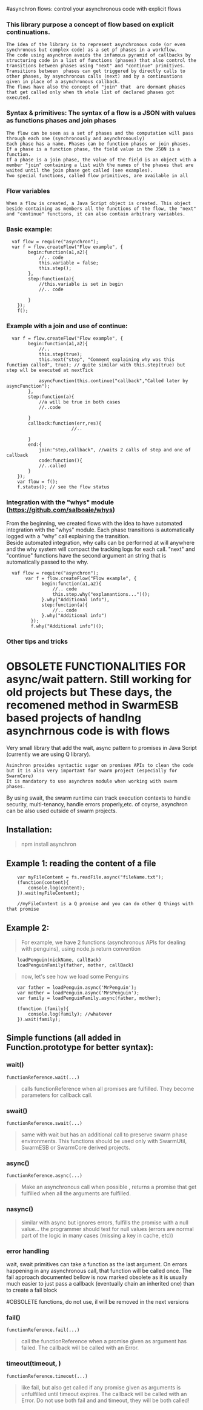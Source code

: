 #asynchron flows:  control your asynchronous code with explicit flows

### This library purpose a concept of flow based on explicit continuations. 
    
    The idea of the library is to represent asynchronous code (or even synchronous but complex code) as a set pf phases in a workflow. 
    The code using asynchron avoids the infamous pyramid of callbacks by structuring code in a list of functions (phases) that also control the transitions between phases using "next" and "continue" primitives.
    Transitions between  phases can get triggered by directly calls to other phases, by asynchronous calls (next) and by a continuations given in place of a asynchronous callback.
    The flows have also the concept of "join" that  are dormant phases that get called only when th whole list of declared phases got executed.
        

### Syntax & primitives: The syntax of a flow is a JSON with values as functions phases and join phases 

    The flow can be seen as a set of phases and the computation will pass through each one (synchronously and asynchronously)
    Each phase has a name. Phases can be function phases or join phases. If a phase is a function phase, the field value in the JSON is a function. 
    If a phase is a join phase, the value of the field is an object with a member "join" containing a list with the names of the phases that are waited until the join phase get called (see examples).
    Two special functions, called flow primitives, are available in all   
    
### Flow variables     

    When a flow is created, a Java Script object is created. This object beside containing as members all the functions of the flow, the "next" and "continue" functions, it can also contain arbitrary variables.
    
    
### Basic example:
    
      vaf flow = require("asynchron");
      var f = flow.createFlow("Flow example", {
            begin:function(a1,a2){
                //.. code
                this.variable = false;
                this.step();
            },
            step:function(a){
                //this.variable is set in begin
                //.. code     
                        
            }
        });
        f();


### Example with a join and use of continue:
         
      var f = flow.createFlow("Flow example", {
            begin:function(a1,a2){
                //..
                this.step(true);
                this.next("step", "Comment explaining why was this function called", true); // quite similar with this.step(true) but step wll be executed at nextTick   
                
                asyncFunction(this.continue("callback","Called later by asyncFunction");
            },
            step:function(a){
                //a will be true in both cases
                //..code
                
            }
            callback:function(err,res){
                            //..
                
            }
            end:{
                join:"step,callback", //waits 2 calls of step and one of callback
                code:function(){
                //..called     
            }            
        });
        var flow = f();
        f.status(); // see the flow status
    

###   Integration with the "whys" module (https://github.com/salboaie/whys)

 From the beginning, we created flows with the idea to have automated integration with the "whys" module. Each phase transitions is automatically logged with a "why" call explaining the transition.  
 Beside automated integration, why calls can be performed at will anywhere and the why system will compact the tracking logs for each call.
 "next" and "continue" functions have the second argument an string that is automatically passed to the why.
 
      vaf flow = require("asynchron");
           var f = flow.createFlow("Flow example", {
                 begin:function(a1,a2){
                     //.. code
                     this.step.why("explanantions...")();                     
                 }.why("Additional info"),
                 step:function(a){
                     //.. code                
                 }.why("Additional info")
             });
             f.why("Additional info")();

###   Other tips and tricks
 






# OBSOLETE FUNCTIONALITIES FOR async/wait pattern. Still working for old projects but These days, the recomened method in SwarmESB based projects of handlng asynchrnous code is with flows 
Very small library that add the wait, async pattern to promises in Java Script (currently we are using Q library).

    Asinchron provides syntactic sugar on promises APIs to clean the code but it is also very important for swarm project (especially for SwarmCore)
    It is mandatory to use asynchron module when working with swarm phases.
By using swait, the swarm runtime can track execution contexts to handle security, multi-tenancy, handle errors properly,etc.
 of coyrse, asynchron can be also used outside of swarm projects.

## Installation:

> npm install asynchron


## Example 1: reading the content of a file

        var myFileContent = fs.readFile.async("fileName.txt");
        (function(content){
            console.log(content);
        }).wait(myFileContent);

        //myFileContent is a Q promise and you can do other Q things with that promise

## Example 2:

> For example, we have 2 functions (asynchronous APIs for dealing with penguins), using node.js return convention


        loadPenguin(nickName, callBack)
        loadPenguinFamily(father, mother, callBack)

> now, let's see how we load some Penguins

        var father = loadPenguin.async('MrPenguin');
        var mother = loadPenguin.async('MrsPenguin');
        var family = loadPenguinFamily.async(father, mother);

        (function (family){
            console.log(family); //whatever
        }).wait(family);

##  Simple functions (all added in Function.prototype for better syntax):

### wait(<list of variables>)

    functionReference.wait(...)

>   calls functionReference  when all promises are fulfilled. They become parameters for callback call.

### swait(<list of variables>)

    functionReference.swait(...)

>   same with wait but has an additional call to preserve swarm phase environments. This functions should be used only with SwarmUtil, SwarmESB or SwarmCore derived projects.


### async(<list of variables>)

    functionReference.async(...)

> Make an asynchronous call when possible , returns a promise that get fulfilled when all the arguments are fulfilled.



### nasync(<list of variables>)

> similar with async but ignores errors, fulfills the promise with a null value...
> the programmer should test for null values (errors are normal part of the logic in many cases (missing a key in cache, etc))


### error handling

   wait, swait primitives can take a function as the last argument. On errors happening in any asynchronous call, that function will be called once.
   The fail approach documented bellow is now marked obsolete as it is usually much easier to just pass a callback (eventually chain an inherited one) than to create a fail block

#OBSOLETE functions, do not use, il will be removed in the next versions

### fail(<list of variables>)

    functionReference.fail(...)

> call the functionReference when a promise given as argument has failed. The callback will be called with an Error.

### timeout(timeout, <list of variables>)

    functionReference.timeout(...)

> like fail, but also get called if any promise given as arguments is unfulfilled until timeout expires. The callback will be called with an Error.
> Do not use both fail and and timeout, they will be both called!

